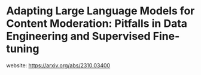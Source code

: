 # Adapting Large Language Models for Content Moderation: Pitfalls in Data Engineering and Supervised Fine-tuning
website: https://arxiv.org/abs/2310.03400